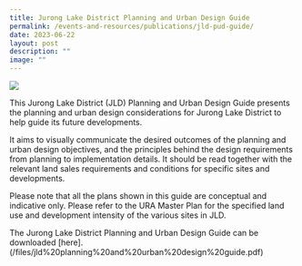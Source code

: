 ```yaml
---
title: Jurong Lake District Planning and Urban Design Guide
permalink: /events-and-resources/publications/jld-pud-guide/
date: 2023-06-22
layout: post
description: ""
image: ""
---
```

![](/images/jld_ud_guide.jpg)

This Jurong Lake District (JLD) Planning and Urban
Design Guide presents the planning and urban
design considerations for Jurong Lake District to
help guide its future developments.

It aims to visually communicate the desired outcomes of the planning and urban design objectives, and the principles behind the design requirements from planning to implementation details. It should be read together with the relevant land sales requirements and conditions for specific sites and developments.

Please note that all the plans shown in this guide are conceptual and indicative only. Please refer to the URA Master Plan for the specified land use and development intensity of the various sites in JLD.

The Jurong Lake District Planning and Urban Design Guide can be downloaded [here].(/files/jld%20planning%20and%20urban%20design%20guide.pdf)